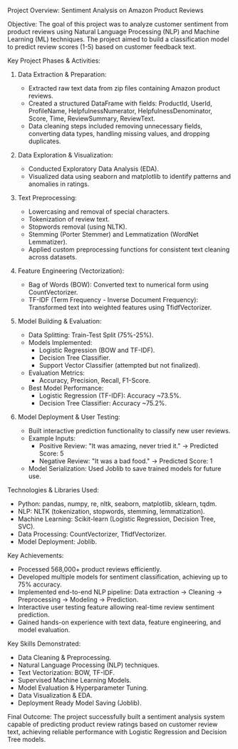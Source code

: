 Project Overview: Sentiment Analysis on Amazon Product Reviews

Objective:
The goal of this project was to analyze customer sentiment from product reviews using Natural Language Processing (NLP) and Machine Learning (ML) techniques. The project aimed to build a classification model to predict review scores (1-5) based on customer feedback text.

Key Project Phases & Activities:

1. Data Extraction & Preparation:
   - Extracted raw text data from zip files containing Amazon product reviews.
   - Created a structured DataFrame with fields: ProductId, UserId, ProfileName, HelpfulnessNumerator, HelpfulnessDenominator, Score, Time, ReviewSummary, ReviewText.
   - Data cleaning steps included removing unnecessary fields, converting data types, handling missing values, and dropping duplicates.

2. Data Exploration & Visualization:
   - Conducted Exploratory Data Analysis (EDA).
   - Visualized data using seaborn and matplotlib to identify patterns and anomalies in ratings.

3. Text Preprocessing:
   - Lowercasing and removal of special characters.
   - Tokenization of review text.
   - Stopwords removal (using NLTK).
   - Stemming (Porter Stemmer) and Lemmatization (WordNet Lemmatizer).
   - Applied custom preprocessing functions for consistent text cleaning across datasets.

4. Feature Engineering (Vectorization):
   - Bag of Words (BOW): Converted text to numerical form using CountVectorizer.
   - TF-IDF (Term Frequency - Inverse Document Frequency): Transformed text into weighted features using TfidfVectorizer.

5. Model Building & Evaluation:
   - Data Splitting: Train-Test Split (75%-25%).
   - Models Implemented:
     - Logistic Regression (BOW and TF-IDF).
     - Decision Tree Classifier.
     - Support Vector Classifier (attempted but not finalized).
   - Evaluation Metrics:
     - Accuracy, Precision, Recall, F1-Score.
   - Best Model Performance:
     - Logistic Regression (TF-IDF): Accuracy ~73.5%.
     - Decision Tree Classifier: Accuracy ~75.2%.

6. Model Deployment & User Testing:
   - Built interactive prediction functionality to classify new user reviews.
   - Example Inputs:
     - Positive Review: "It was amazing, never tried it." → Predicted Score: 5
     - Negative Review: "It was a bad food." → Predicted Score: 1
   - Model Serialization: Used Joblib to save trained models for future use.

Technologies & Libraries Used:
- Python: pandas, numpy, re, nltk, seaborn, matplotlib, sklearn, tqdm.
- NLP: NLTK (tokenization, stopwords, stemming, lemmatization).
- Machine Learning: Scikit-learn (Logistic Regression, Decision Tree, SVC).
- Data Processing: CountVectorizer, TfidfVectorizer.
- Model Deployment: Joblib.

Key Achievements:
- Processed 568,000+ product reviews efficiently.
- Developed multiple models for sentiment classification, achieving up to 75% accuracy.
- Implemented end-to-end NLP pipeline: Data extraction → Cleaning → Preprocessing → Modeling → Prediction.
- Interactive user testing feature allowing real-time review sentiment prediction.
- Gained hands-on experience with text data, feature engineering, and model evaluation.

Key Skills Demonstrated:
- Data Cleaning & Preprocessing.
- Natural Language Processing (NLP) techniques.
- Text Vectorization: BOW, TF-IDF.
- Supervised Machine Learning Models.
- Model Evaluation & Hyperparameter Tuning.
- Data Visualization & EDA.
- Deployment Ready Model Saving (Joblib).

Final Outcome:
The project successfully built a sentiment analysis system capable of predicting product review ratings based on customer review text, achieving reliable performance with Logistic Regression and Decision Tree models.

